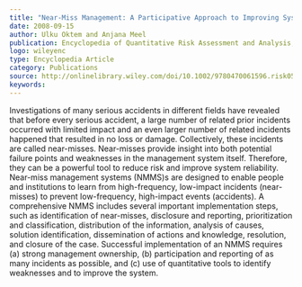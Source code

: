 ```yaml
---
title: "Near-Miss Management: A Participative Approach to Improving System Reliability"
date: 2008-09-15
author: Ulku Oktem and Anjana Meel
publication: Encyclopedia of Quantitative Risk Assessment and Analysis, Melnick, E., and Everitt, B. (eds.) John Wiley & Sons Ltd.
logo: wileyenc
type: Encyclopedia Article
category: Publications
source: http://onlinelibrary.wiley.com/doi/10.1002/9780470061596.risk0508/full
keywords:
---
```

Investigations of many serious accidents in different fields have revealed that before every serious accident, a large number of related prior incidents occurred with limited impact and an even larger number of related incidents happened that resulted in no loss or damage. Collectively, these incidents are called near-misses. Near-misses provide insight into both potential failure points and weaknesses in the management system itself. Therefore, they can be a powerful tool to reduce risk and improve system reliability. Near-miss management systems (NMMS)s are designed to enable people and institutions to learn from high-frequency, low-impact incidents (near-misses) to prevent low-frequency, high-impact events (accidents). A comprehensive NMMS includes several important implementation steps, such as identification of near-misses, disclosure and reporting, prioritization and classification, distribution of the information, analysis of causes, solution identification, dissemination of actions and knowledge, resolution, and closure of the case. Successful implementation of an NMMS requires (a) strong management ownership, (b) participation and reporting of as many incidents as possible, and (c) use of quantitative tools to identify weaknesses and to improve the system.



